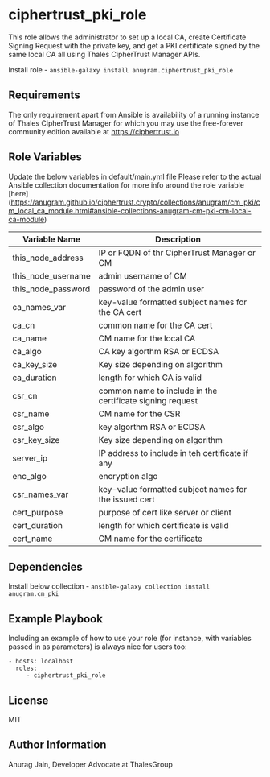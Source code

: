 ciphertrust_pki_role
====================

This role allows the administrator to set up a local CA, create Certificate Signing Request with the private key, and get a PKI certificate signed by the same local CA all using Thales CipherTrust Manager APIs.

Install role -
```ansible-galaxy install anugram.ciphertrust_pki_role```

Requirements
------------

The only requirement apart from Ansible is availability of a running instance of Thales CipherTrust Manager for which you may use the free-forever community edition available at https://ciphertrust.io

Role Variables
--------------
Update the below variables in default/main.yml file
Please refer to the actual Ansible collection documentation for more info around the role variable [here] (https://anugram.github.io/ciphertrust.crypto/collections/anugram/cm_pki/cm_local_ca_module.html#ansible-collections-anugram-cm-pki-cm-local-ca-module)

| Variable Name | Description |
|---|---|
| this_node_address | IP or FQDN of thr CipherTrust Manager or CM |
| this_node_username | admin username of CM |
| this_node_password | password of the admin user |
| ca_names_var | key-value formatted subject names for the CA cert |
| ca_cn | common name for the CA cert |
| ca_name | CM name for the local CA |
| ca_algo | CA key algorthm RSA or ECDSA |
| ca_key_size | Key size depending on algorithm |
| ca_duration | length for which CA is valid |
| csr_cn | common name to include in the certificate signing request |
| csr_name | CM name for the CSR |
| csr_algo | key algorthm RSA or ECDSA |
| csr_key_size | Key size depending on algorithm |
| server_ip | IP address to include in teh certificate if any |
| enc_algo | encryption algo |
| csr_names_var | key-value formatted subject names for the issued cert |
| cert_purpose | purpose of cert like server or client |
| cert_duration | length for which certificate is valid |
| cert_name | CM name for the certificate |

Dependencies
------------
Install below collection -
```ansible-galaxy collection install anugram.cm_pki```

Example Playbook
----------------

Including an example of how to use your role (for instance, with variables passed in as parameters) is always nice for users too:

    - hosts: localhost
      roles:
         - ciphertrust_pki_role

License
-------

MIT

Author Information
------------------

Anurag Jain, Developer Advocate at ThalesGroup
